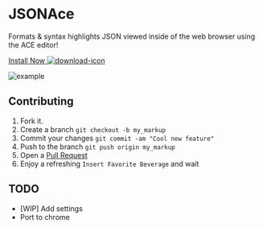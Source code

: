 JSONAce
===============

Formats & syntax highlights JSON viewed inside of the web browser using the ACE editor!

[Install Now ![download-icon]][download-link]

![example]

Contributing
---

1. Fork it.
2. Create a branch `git checkout -b my_markup`
3. Commit your changes `git commit -am "Cool new feature"`
4. Push to the branch `git push origin my_markup`
5. Open a [Pull Request][1]
6. Enjoy a refreshing `Insert Favorite Beverage` and wait

TODO
---
- [WIP] Add settings
- Port to chrome

[1]: https://github.com/acrogenesis/JSONAce/pulls
[download-link]: https://github.com/acrogenesis/JSONAce/raw/v1/JSONAce.safariextz
[download-icon]: https://github.com/acrogenesis/JSONAce/blob/master/icon-install_2x.png
[example]: https://github.com/acrogenesis/JSONAce/blob/master/example.png
